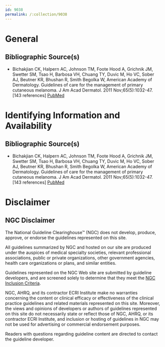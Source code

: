 ```yaml
---
id: 9038
permalink: /:collection/9038
---
```


# General

## Bibliographic Source(s)

- Bichakjian CK, Halpern AC, Johnson TM, Foote Hood A, Grichnik JM, Swetter SM, Tsao H, Barbosa VH, Chuang TY, Duvic M, Ho VC, Sober AJ, Beutner KR, Bhushan R, Smith Begolka W, American Academy of Dermatology. Guidelines of care for the management of primary cutaneous melanoma. J Am Acad Dermatol. 2011 Nov;65(5):1032-47. [143 references] [ PubMed ](http://www.ncbi.nlm.nih.gov/entrez/query.fcgi?cmd=Retrieve&db=pubmed&dopt=Abstract&list_uids=21868127)

# Identifying Information and Availability

## Bibliographic Source(s)

- Bichakjian CK, Halpern AC, Johnson TM, Foote Hood A, Grichnik JM, Swetter SM, Tsao H, Barbosa VH, Chuang TY, Duvic M, Ho VC, Sober AJ, Beutner KR, Bhushan R, Smith Begolka W, American Academy of Dermatology. Guidelines of care for the management of primary cutaneous melanoma. J Am Acad Dermatol. 2011 Nov;65(5):1032-47. [143 references] [ PubMed ](http://www.ncbi.nlm.nih.gov/entrez/query.fcgi?cmd=Retrieve&db=pubmed&dopt=Abstract&list_uids=21868127)

# Disclaimer

## NGC Disclaimer

The National Guideline Clearinghouse™ (NGC) does not develop, produce, approve, or endorse the guidelines represented on this site.

All guidelines summarized by NGC and hosted on our site are produced under the auspices of medical specialty societies, relevant professional associations, public or private organizations, other government agencies, health care organizations or plans, and similar entities.

Guidelines represented on the NGC Web site are submitted by guideline developers, and are screened solely to determine that they meet the [NGC Inclusion Criteria](/help-and-about/summaries/inclusion-criteria).

NGC, AHRQ, and its contractor ECRI Institute make no warranties concerning the content or clinical efficacy or effectiveness of the clinical practice guidelines and related materials represented on this site. Moreover, the views and opinions of developers or authors of guidelines represented on this site do not necessarily state or reflect those of NGC, AHRQ, or its contractor ECRI Institute, and inclusion or hosting of guidelines in NGC may not be used for advertising or commercial endorsement purposes.

Readers with questions regarding guideline content are directed to contact the guideline developer.

